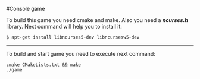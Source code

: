 #Console game

To build this game you need cmake and make.
Also you need a ___ncurses.h___ library. Next command will help you to install it:

`$ apt-get install libncurses5-dev libncursesw5-dev`

***

To build and start game you need to execute next command:

```
cmake CMakeLists.txt && make
./game
```
